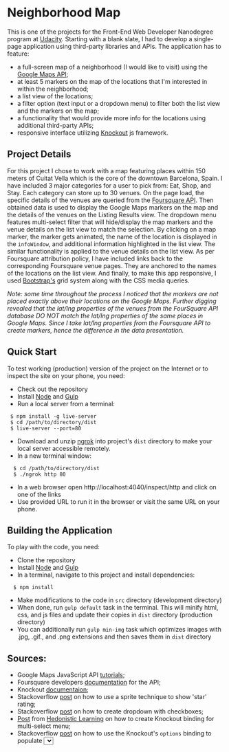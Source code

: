 # Neighborhood Map
This is one of the projects for the Front-End Web Developer Nanodegree program at [Udacity](https://www.udacity.com/course/front-end-web-developer-nanodegree--nd001).
Starting with a blank slate, I had to develop a single-page application using third-party libraries and APIs.
The application has to feature:
* a full-screen map of a neighborhood (I would like to visit) using the [Google Maps API](https://developers.google.com/maps/documentation/javascript/);
* at least 5 markers on the map of the locations that I'm interested in within the neighborhood;
* a list view of the locations;
* a filter option (text input or a dropdown menu) to filter both the list view and the markers on the map;
* a functionality that would provide more info for the locations using additional third-party APIs;
* responsive interface utilizing [Knockout](http://knockoutjs.com/) js framework.

## Project Details
For this project I chose to work with a map featuring places within 150 meters of Cuitat Vella which is the core of the downtown Barcelona, Spain.
I have included 3 major categories for a user to pick from: Eat, Shop, and Stay. Each category can store up to 30 venues.
On the page load, the specific details of the venues are queried from the [Foursquare API](https://developer.foursquare.com/).
Then obtained data is used to display the Google Maps markers on the map and the details of the venues on the Listing Results view.
The dropdown menu features multi-select filter that will hide/display the map markers and the venue details on the list view to match the selection.
By clicking on a map marker, the marker gets animated, the name of the location is displayed in the ```infoWindow```, and additional information highlighted in the list view.
The similar functionality is applied to the venue details on the list view.
As per Foursquare attribution policy, I have included links back to the corresponding Foursquare venue pages. They are anchored to the names of the locations on the list view.
And finally, to make this app responsive, I used [Bootstrap's](https://getbootstrap.com/) grid system along with the CSS media queries.

*Note: some time throughout the process I noticed that the markers are not placed exactly above their locations on the Google Maps. Further digging revealed that the lat/lng properties of the venues from the FourSquare API database DO NOT match the lat/lng properties of the same places in Google Maps.
Since I take lat/lng properties from the Foursquare API to create markers, hence the difference in the data presentation.*

## Quick Start
To test working (production) version of the project on the Internet or to inspect the site on your phone, you need:
* Check out the repository
* Install [Node](https://nodejs.org/en/) and [Gulp](https://gulpjs.com/)
* Run a local server from a terminal:
 ```
  $ npm install -g live-server
  $ cd /path/to/directory/dist
  $ live-server --port=80
  ```
* Download and unzip [ngrok](https://ngrok.com/) into project's ```dist``` directory to make your local server accessible remotely.
* In a new terminal window:
```
  $ cd /path/to/directory/dist
  $ ./ngrok http 80
```
* In a web browser open http://localhost:4040/inspect/http and click on one of the links
* Use provided URL to run it in the browser or visit the same URL on your phone.

## Building the Application
To play with the code, you need:
* Clone the repository
* Install [Node](https://nodejs.org/en/) and [Gulp](https://gulpjs.com/)
* In a terminal, navigate to this project and install dependencies:
```
  $ npm install
```
* Make modifications to the code in ```src``` directory (development directory)
* When done, run ```gulp default``` task in the terminal. This will minify html, css, and js files and update their copies in ```dist``` directory (production directory)
* You can additionally run ```gulp min-img``` task which optimizes images with .jpg, .gif., and .png extensions and then saves them in ```dist``` directory

## Sources:
* Google Maps JavaScript API [tutorials](https://developers.google.com/maps/documentation/javascript/);
* Foursquare developers [documentation](https://developer.foursquare.com/docs) for the API;
* Knockout [documentaion](http://knockoutjs.com/documentation/introduction.html);
* Stackoverflow [post](https://stackoverflow.com/questions/1987524/turn-a-number-into-star-rating-display-using-jquery-and-css) on how to use a sprite technique to show 'star' rating;
* Stackoverflow [post](https://stackoverflow.com/questions/17714705/how-to-use-checkbox-inside-select-option/29573171) on how to create dropdown with checkboxes;
* [Post](http://www.hedonisticlearning.com/posts/the-mistake-everyone-makes-with-knockoutjs.html) from [Hedonistic Learning](http://www.hedonisticlearning.com/) on how to create Knockout binding for multi-select menu;
* Stackoverflow [post](https://stackoverflow.com/questions/36261662/how-to-use-checkbox-inside-select-options-in-knockout) on how to use the Knockout's ```options``` binding to populate <select> with checked values from drop-down list;